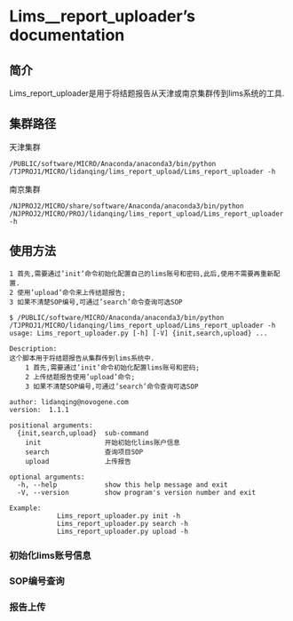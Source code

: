 # Lims__report_uploader’s documentation

## 简介
Lims_report_uploader是用于将结题报告从天津或南京集群传到lims系统的工具.

## 集群路径

天津集群
```
/PUBLIC/software/MICRO/Anaconda/anaconda3/bin/python /TJPROJ1/MICRO/lidanqing/lims_report_upload/Lims_report_uploader -h
```
南京集群
```
/NJPROJ2/MICRO/share/software/Anaconda/anaconda3/bin/python  /NJPROJ2/MICRO/PROJ/lidanqing/lims_report_upload/Lims_report_uploader -h
```

## 使用方法

    1 首先,需要通过’init’命令初始化配置自己的lims账号和密码,此后,使用不需要再重新配置.
    2 使用’upload’命令来上传结题报告;
    3 如果不清楚SOP编号,可通过’search’命令查询可选SOP

```
$ /PUBLIC/software/MICRO/Anaconda/anaconda3/bin/python /TJPROJ1/MICRO/lidanqing/lims_report_upload/Lims_report_uploader -h
usage: Lims_report_uploader.py [-h] [-V] {init,search,upload} ...

Description:
这个脚本用于将结题报告从集群传到lims系统中.
    1 首先,需要通过’init’命令初始化配置lims账号和密码;
    2 上传结题报告使用’upload’命令;
    3 如果不清楚SOP编号,可通过’search’命令查询可选SOP

author: lidanqing@novogene.com
version:  1.1.1

positional arguments:
  {init,search,upload}  sub-command
    init                开始初始化lims账户信息
    search              查询项目SOP
    upload              上传报告

optional arguments:
  -h, --help            show this help message and exit
  -V, --version         show program's version number and exit

Example:
            Lims_report_uploader.py init -h
            Lims_report_uploader.py search -h
            Lims_report_uploader.py upload -h

```


### 初始化lims账号信息


### SOP编号查询


### 报告上传


